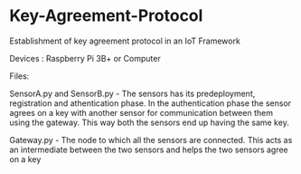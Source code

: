 # Key-Agreement-Protocol
Establishment of key agreement protocol in an IoT Framework

Devices : Raspberry Pi 3B+ or Computer

Files:

SensorA.py and SensorB.py - The sensors has its predeployment, registration and athentication phase. In the authentication phase the sensor agrees on a key with another sensor for communication between them using the gateway. This way both the sensors end up having the same key.

Gateway.py - The node to which all the sensors are connected. This acts as an intermediate between the two sensors and helps the two sensors agree on a key
